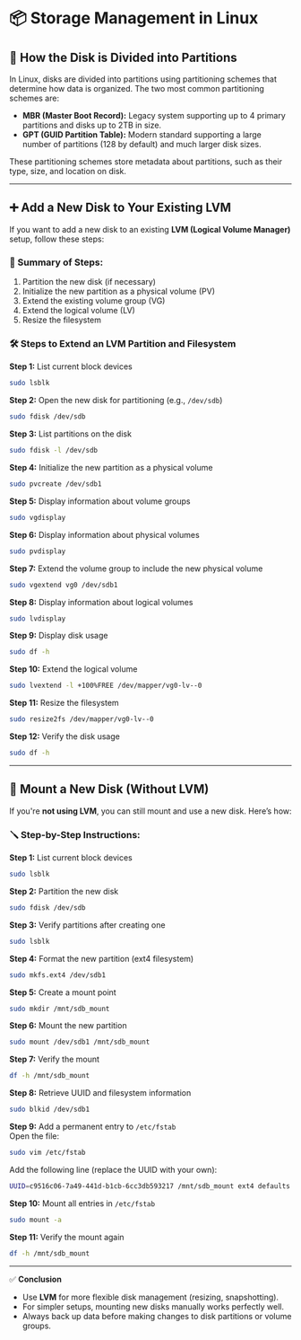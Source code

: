 
# 📦 Storage Management in Linux

## 🧩 How the Disk is Divided into Partitions

In Linux, disks are divided into partitions using partitioning schemes that determine how data is organized. The two most common partitioning schemes are:

- **MBR (Master Boot Record):** Legacy system supporting up to 4 primary partitions and disks up to 2TB in size.
- **GPT (GUID Partition Table):** Modern standard supporting a large number of partitions (128 by default) and much larger disk sizes.

These partitioning schemes store metadata about partitions, such as their type, size, and location on disk.

---

## ➕ Add a New Disk to Your Existing LVM

If you want to add a new disk to an existing **LVM (Logical Volume Manager)** setup, follow these steps:

### 🔧 Summary of Steps:
1. Partition the new disk (if necessary)
2. Initialize the new partition as a physical volume (PV)
3. Extend the existing volume group (VG)
4. Extend the logical volume (LV)
5. Resize the filesystem

### 🛠️ Steps to Extend an LVM Partition and Filesystem

**Step 1:** List current block devices  
```bash
sudo lsblk
```

**Step 2:** Open the new disk for partitioning (e.g., `/dev/sdb`)  
```bash
sudo fdisk /dev/sdb
```

**Step 3:** List partitions on the disk  
```bash
sudo fdisk -l /dev/sdb
```

**Step 4:** Initialize the new partition as a physical volume  
```bash
sudo pvcreate /dev/sdb1
```

**Step 5:** Display information about volume groups  
```bash
sudo vgdisplay
```

**Step 6:** Display information about physical volumes  
```bash
sudo pvdisplay
```

**Step 7:** Extend the volume group to include the new physical volume  
```bash
sudo vgextend vg0 /dev/sdb1
```

**Step 8:** Display information about logical volumes  
```bash
sudo lvdisplay
```

**Step 9:** Display disk usage  
```bash
sudo df -h
```

**Step 10:** Extend the logical volume  
```bash
sudo lvextend -l +100%FREE /dev/mapper/vg0-lv--0
```

**Step 11:** Resize the filesystem  
```bash
sudo resize2fs /dev/mapper/vg0-lv--0
```

**Step 12:** Verify the disk usage  
```bash
sudo df -h
```

---

## 📁 Mount a New Disk (Without LVM)

If you're **not using LVM**, you can still mount and use a new disk. Here’s how:

### 🪛 Step-by-Step Instructions:

**Step 1:** List current block devices  
```bash
sudo lsblk
```

**Step 2:** Partition the new disk  
```bash
sudo fdisk /dev/sdb
```

**Step 3:** Verify partitions after creating one  
```bash
sudo lsblk
```

**Step 4:** Format the new partition (ext4 filesystem)  
```bash
sudo mkfs.ext4 /dev/sdb1
```

**Step 5:** Create a mount point  
```bash
sudo mkdir /mnt/sdb_mount
```

**Step 6:** Mount the new partition  
```bash
sudo mount /dev/sdb1 /mnt/sdb_mount
```

**Step 7:** Verify the mount  
```bash
df -h /mnt/sdb_mount
```

**Step 8:** Retrieve UUID and filesystem information  
```bash
sudo blkid /dev/sdb1
```

**Step 9:** Add a permanent entry to `/etc/fstab`  
Open the file:
```bash
sudo vim /etc/fstab
```
Add the following line (replace the UUID with your own):
```bash
UUID=c9516c06-7a49-441d-b1cb-6cc3db593217 /mnt/sdb_mount ext4 defaults 0 0
```

**Step 10:** Mount all entries in `/etc/fstab`  
```bash
sudo mount -a
```

**Step 11:** Verify the mount again  
```bash
df -h /mnt/sdb_mount
```

---

✅ **Conclusion**

- Use **LVM** for more flexible disk management (resizing, snapshotting).
- For simpler setups, mounting new disks manually works perfectly well.
- Always back up data before making changes to disk partitions or volume groups.
